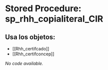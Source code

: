 # Stored Procedure: sp_rhh_copialiteral_CIR

## Usa los objetos:
- [[Rhh_certifcado]]
- [[Rhh_certifconcep]]

*No code available.*
